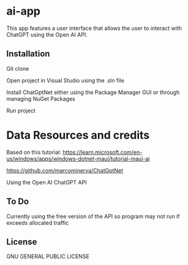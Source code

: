 # ai-app
This app features a user interface that allows the user to interact with ChatGPT using the Open AI API.

## Installation
Git clone

Open project in Visual Studio using the .sln file

Install ChatGptNet either using the Package Manager GUI or through managing NuGet Packages

Run project

# Data Resources and credits
Based on this tutorial: 
https://learn.microsoft.com/en-us/windows/apps/windows-dotnet-maui/tutorial-maui-ai

https://github.com/marcominerva/ChatGptNet

Using the Open AI ChatGPT API

## To Do
Currently using the free version of the API so program may not run if exceeds allocated traffic

## License
GNU GENERAL PUBLIC LICENSE

